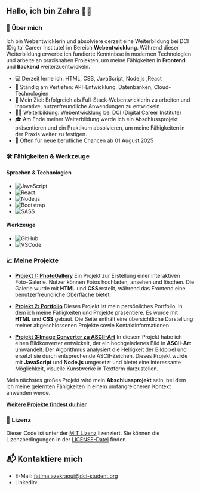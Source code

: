 
## Hallo, ich bin Zahra 👩‍💻

### 🌟 Über mich

Ich bin Webentwicklerin und absolviere derzeit eine Weiterbildung bei DCI (Digital Career Institute) im Bereich **Webentwicklung**. Während dieser Weiterbildung erwerbe ich fundierte Kenntnisse in modernen Technologien und arbeite an praxisnahen Projekten, um meine Fähigkeiten in **Frontend** und **Backend** weiterzuentwickeln.

- 💻 Derzeit lerne ich: HTML, CSS, JavaScript, Node.js ,React
- 🌱 Ständig am Vertiefen: API-Entwicklung, Datenbanken, Cloud-Technologien
- 🎯 Mein Ziel: Erfolgreich als Full-Stack-Webentwicklerin zu arbeiten und innovative, nutzerfreundliche Anwendungen zu entwickeln
- 👩‍🎓 Weiterbildung: Webentwicklung bei DCI (Digital Career Institute)
- 🎓 Am Ende meiner Weiterbildung werde ich ein Abschlussprojekt präsentieren und ein Praktikum absolvieren, um meine Fähigkeiten in der Praxis weiter zu festigen.
- 👀 Offen für neue berufliche Chancen ab 01.August.2025
### 🛠 Fähigkeiten & Werkzeuge

#### Sprachen & Technologien
- ![JavaScript](https://img.shields.io/badge/JavaScript-F7DF1E?style=for-the-badge&logo=javascript&logoColor=black)
- ![React](https://img.shields.io/badge/React-61DAFB?style=for-the-badge&logo=react&logoColor=black)
- ![Node.js](https://img.shields.io/badge/Node.js-339933?style=for-the-badge&logo=nodedotjs&logoColor=white)
- ![Bootstrap](https://img.shields.io/badge/Bootstrap-563D7C?style=for-the-badge&logo=bootstrap&logoColor=white)
- ![SASS](https://img.shields.io/badge/SASS-CC6699?style=for-the-badge&logo=sass&logoColor=white)


#### Werkzeuge
- ![GitHub](https://img.shields.io/badge/GitHub-181717?style=for-the-badge&logo=github&logoColor=white)
- ![VSCode](https://img.shields.io/badge/VS_Code-007ACC?style=for-the-badge&logo=visual-studio-code&logoColor=white)

### 📈 Meine Projekte

- [**Projekt 1: PhotoGallery**]( https://github.com/zorazahro/Zahra-Az.git)
  Ein Projekt zur Erstellung einer interaktiven Foto-Galerie. Nutzer können Fotos hochladen, ansehen und löschen. Die Galerie wurde mit **HTML** und **CSS**erstellt, während das Frontend eine benutzerfreundliche Oberfläche bietet.

- [**Projekt 2: Portfolio**](https://github.com/zorazahro/UIB-Final-Project-zorazahro.git)
  Dieses Projekt ist mein persönliches Portfolio, in dem ich meine Fähigkeiten und Projekte präsentiere. Es wurde mit **HTML** und **CSS** gebaut. Die Seite enthält eine übersichtliche Darstellung meiner abgeschlossenen Projekte sowie Kontaktinformationen. 

- [**Projekt 3:Image Converter zu ASCII-Art**](https://github.com/zorazahro/ProjektProgramingBasic.git)
  In diesem Projekt habe ich einen Bildkonverter entwickelt, der ein hochgeladenes Bild in **ASCII-Art** umwandelt. Der Algorithmus analysiert die Helligkeit der Bildpixel und ersetzt sie durch entsprechende ASCII-Zeichen. Dieses Projekt wurde mit **JavaScript** und **Node.js** umgesetzt und bietet eine interessante Möglichkeit, visuelle Kunstwerke in Textform darzustellen.

Mein nächstes großes Projekt wird mein **Abschlussprojekt** sein, bei dem ich meine gelernten Fähigkeiten in einem umfangreicheren Kontext anwenden werde.

[**Weitere Projekte findest du hier**](https://github.com/zorazahro?tab=repositories)

### 📜 Lizenz

Dieser Code ist unter der [MIT Lizenz](https://opensource.org/licenses/MIT) lizenziert. Sie können die Lizenzbedingungen in der [LICENSE-Datei](./LICENSE) finden.






## 📬 Kontaktiere mich
- E-Mail: fatima.azekraoui@dci-student.org
- LinkedIn: 

